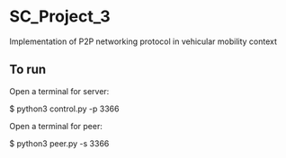 # SC_Project_3
Implementation of P2P networking protocol in vehicular mobility context

## To run
Open a terminal for server: 

$ python3 control.py -p 3366

Open a terminal for peer: 

$ python3 peer.py -s 3366
